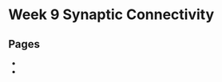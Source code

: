 # Week 9  Synaptic Connectivity 

## Pages
- [](../week-9/Synaptic-Connectivity.ipynb)
- [](../week-9/Synaptic-Connectivity_Responses.ipynb)
